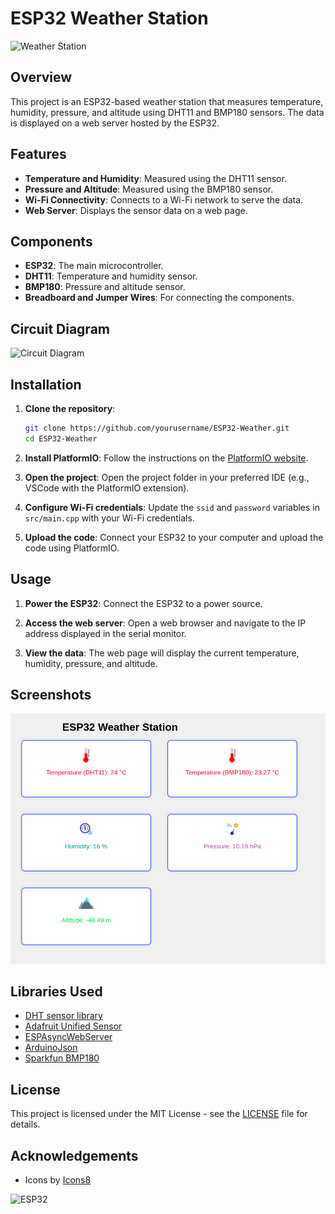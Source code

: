 # ESP32 Weather Station

![Weather Station](https://img.icons8.com/color/96/000000/weather.png)

## Overview

This project is an ESP32-based weather station that measures temperature, humidity, pressure, and altitude using DHT11 and BMP180 sensors. The data is displayed on a web server hosted by the ESP32.

## Features

- **Temperature and Humidity**: Measured using the DHT11 sensor.
- **Pressure and Altitude**: Measured using the BMP180 sensor.
- **Wi-Fi Connectivity**: Connects to a Wi-Fi network to serve the data.
- **Web Server**: Displays the sensor data on a web page.

## Components

- **ESP32**: The main microcontroller.
- **DHT11**: Temperature and humidity sensor.
- **BMP180**: Pressure and altitude sensor.
- **Breadboard and Jumper Wires**: For connecting the components.

## Circuit Diagram

![Circuit Diagram](https://img.icons8.com/color/96/000000/electronics.png)

## Installation

1. **Clone the repository**:
    ```sh
    git clone https://github.com/yourusername/ESP32-Weather.git
    cd ESP32-Weather
    ```

2. **Install PlatformIO**:
    Follow the instructions on the [PlatformIO website](https://platformio.org/install).

3. **Open the project**:
    Open the project folder in your preferred IDE (e.g., VSCode with the PlatformIO extension).

4. **Configure Wi-Fi credentials**:
    Update the `ssid` and `password` variables in `src/main.cpp` with your Wi-Fi credentials.

5. **Upload the code**:
    Connect your ESP32 to your computer and upload the code using PlatformIO.

## Usage

1. **Power the ESP32**:
    Connect the ESP32 to a power source.

2. **Access the web server**:
    Open a web browser and navigate to the IP address displayed in the serial monitor.

3. **View the data**:
    The web page will display the current temperature, humidity, pressure, and altitude.

## Screenshots

![Web Interface](./static/webInterface.png)

## Libraries Used

- [DHT sensor library](https://github.com/adafruit/DHT-sensor-library)
- [Adafruit Unified Sensor](https://github.com/adafruit/Adafruit_Sensor)
- [ESPAsyncWebServer](https://github.com/me-no-dev/ESPAsyncWebServer)
- [ArduinoJson](https://github.com/bblanchon/ArduinoJson)
- [Sparkfun BMP180](https://github.com/sparkfun/SparkFun_BMP180_Breakout_Arduino_Library)

## License

This project is licensed under the MIT License - see the [LICENSE](LICENSE) file for details.

## Acknowledgements

- Icons by [Icons8](https://icons8.com)

![ESP32](https://img.icons8.com/color/96/000000/esp32.png)
